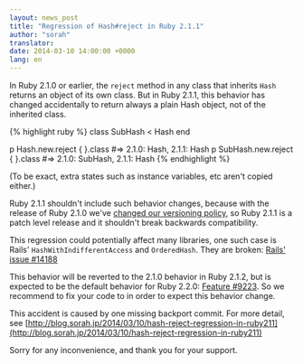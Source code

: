 ```yaml
---
layout: news_post
title: "Regression of Hash#reject in Ruby 2.1.1"
author: "sorah"
translator:
date: 2014-03-10 14:00:00 +0000
lang: en
---
```


In Ruby 2.1.0 or earlier, the `reject` method in any class that inherits `Hash` returns an object of its own class.
But in Ruby 2.1.1, this behavior has changed accidentally to return always a plain Hash object, not of the inherited class.

{% highlight ruby %}
class SubHash < Hash
end

p Hash.new.reject { }.class
#=> 2.1.0: Hash, 2.1.1: Hash
p SubHash.new.reject { }.class
#=> 2.1.0: SubHash, 2.1.1: Hash
{% endhighlight %}

(To be exact, extra states such as instance variables, etc aren't copied either.)

Ruby 2.1.1 shouldn't include such behavior changes, because with the release of Ruby 2.1.0 we've [changed our versioning policy](https://www.ruby-lang.org/en/news/2013/12/21/semantic-versioning-after-2-1-0/), so Ruby 2.1.1 is a patch level release and it shouldn't break backwards compatibility.

This regression could potentially affect many libraries, one such case is Rails' `HashWithIndifferentAccess` and `OrderedHash`. They are broken: [Rails' issue #14188](https://github.com/rails/rails/issues/14188)

This behavior will be reverted to the 2.1.0 behavior in Ruby 2.1.2, but is expected to be the default behavior for Ruby 2.2.0: [Feature #9223](https://bugs.ruby-lang.org/issues/9223).
So we recommend to fix your code to in order to expect this behavior change.

This accident is caused by one missing backport commit. For more detail, see [http://blog.sorah.jp/2014/03/10/hash-reject-regression-in-ruby211](http://blog.sorah.jp/2014/03/10/hash-reject-regression-in-ruby211)

Sorry for any inconvenience, and thank you for your support.
